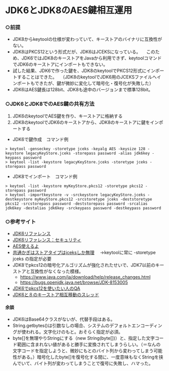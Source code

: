 # JDK6とJDK8のAES鍵相互運用

### ○前提
 * JDK8からkeytoolの仕様が変わっていて、キーストアのバイナリに互換性がない。
 * JDK8はPKCS12という形式だが、JDK6はJCEKSになっている。
　このため、JDK6ではJDK8のキーストアをJavaから利用できず、keytoolコマンドでJDK6のキーストアにインポートもできない。
 * 試した結果、JDK6で作った鍵を、JDK8のkeytoolでPKCS12形式にインポートすることはできた。
　（JDK8のkeytoolでJDK6用のJCEKSファイルへインポートもできたが、鍵が微妙に変化して暗号化・復号化が失敗した）
 * JDK6はAES鍵長は128bit、JDK8も途中のバージョンまで標準128bit。

### ○JDK6とJDK8でのAES鍵の共有方法
 1. JDK6のkeytoolでAES鍵を作り、キーストアに格納する
 1. JDK8のkeytoolでJDK6のキーストアから、JDK8のキーストアに鍵をインポートする


* JDK6で鍵作成　コマンド例
~~~
> keytool -genseckey -storetype jceks -keyalg AES -keysize 128 -keystore legacyKeyStore.jceks -storepass password -alias jdk6key -keypass password
> keytool -list -keystore legacyKeyStore.jceks -storetype jceks -storepass password
~~~
 * JDK8でインポート　コマンド例
~~~
> keytool -list -keystore myKeyStore.pkcs12 -storetype pkcs12 -storepass password
> keytool -importkeystore -v -srckeystore legacyKeyStore.jceks -destkeystore myKeyStore.pkcs12 -srcstoretype jceks -deststoretype pkcs12 -srcstorepass password -deststorepass password -srcalias jdk6key -destalias jdk6key -srckeypass password -destkeypass password
~~~

### ○参考サイト
* [JDK6リファレンス](https://docs.oracle.com/javase/jp/6/)
* [JDK6リファレンス：セキュリティ](https://docs.oracle.com/javase/jp/6/technotes/guides/security/index.html)
* [AES使えるよ](https://docs.oracle.com/javase/jp/6/technotes/guides/security/SunProviders.html)
* [共通かぎはストアタイプはjceksしか無理](https://stackoverflow.com/questions/6656263/why-do-i-get-the-error-cannot-store-non-privatekeys-when-creating-an-ssl-socke)
　→keytoolに常に -storetype jceks の指定が必要
* JDK8でpkcs12の暗号化アルゴリズムが強化されたせいで、JDK7以前のキーストアと互換性がなくなった模様。
  * https://www.java.com/ja/download/help/release_changes.html
  * https://bugs.openjdk.java.net/browse/JDK-8153005
* [JDK6でpkcs12を使いたい人のQA](https://stackoverflow.com/questions/13860939/create-pkcs12-certificate-in-java)
* [JDK6と８のキーストア相互移動のスレッド](https://www.cnblogs.com/mindwind/p/5193155.html)

#### 余談
 * JDK6はBase64クラスがないが、代替手段はある。
 * String.getbytes()は引数なしの場合、システムのデフォルトエンコーディングが使われる。文字化けのもと。おそらく指定が必須。
 * byte[]を無理やりStringにする（new String(byte[])）と、指定した文字コード範囲に含まれない値があると勝手に変換されてしまうらしい。（＝なんの文字コードを指定しようと、微妙にもとのバイト列から変わってしまう可能性がある。）暗号化したbyte[]を復号化する間に、一度意味もなくStringを挟んでいて、バイト列が変わってしまうことで復号に失敗し、ハマった。

